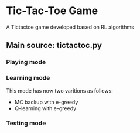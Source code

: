 # Tic-Tac-Toe Game
A Tictactoe game developed based on RL algorithms

## Main source: tictactoc.py
### Playing mode
### Learning mode  
This mode has now two varitions as follows:
- MC backup with e-greedy
- Q-learning with e-greedy
### Testing mode
